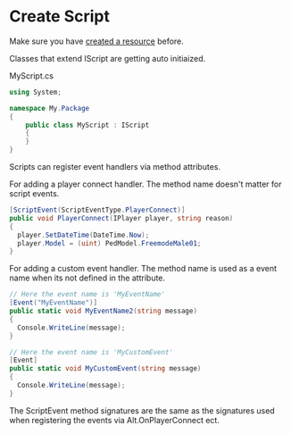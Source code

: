 # Create Script

Make sure you have [created a resource](https://fabianterhorst.github.io/coreclr-module/articles/create-resource.html) before.

Classes that extend IScript are getting auto initiaized.

MyScript.cs
```cs
using System;

namespace My.Package
{
    public class MyScript : IScript
    {
    }
}
```

Scripts can register event handlers via method attributes.

For adding a player connect handler. The method name doesn't matter for script events.

```cs
[ScriptEvent(ScriptEventType.PlayerConnect)]
public void PlayerConnect(IPlayer player, string reason)
{
  player.SetDateTime(DateTime.Now);
  player.Model = (uint) PedModel.FreemodeMale01;
}
```

For adding a custom event handler. The method name is used as a event name when its not defined in the attribute.

```cs
// Here the event name is 'MyEventName'
[Event("MyEventName")]
public static void MyEventName2(string message)
{
  Console.WriteLine(message);
}

// Here the event name is 'MyCustomEvent'
[Event]
public static void MyCustomEvent(string message)
{
  Console.WriteLine(message);
}
```

The ScriptEvent method signatures are the same as the signatures used when registering the events via Alt.OnPlayerConnect ect.

